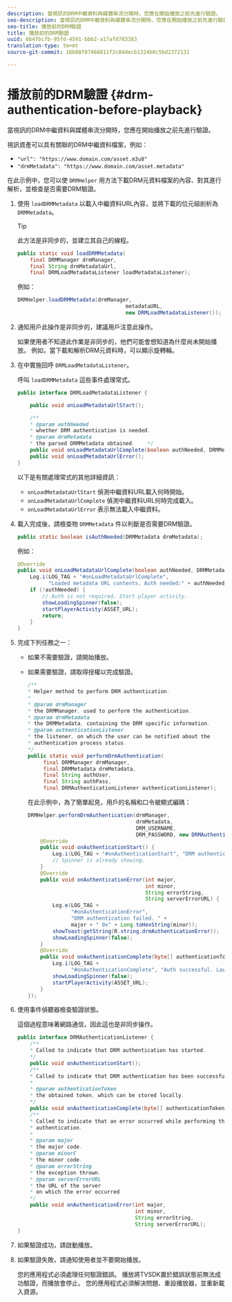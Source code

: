 ```yaml
---
description: 當視訊的DRM中繼資料與媒體串流分開時，您應在開始播放之前先進行驗證。
seo-description: 當視訊的DRM中繼資料與媒體串流分開時，您應在開始播放之前先進行驗證。
seo-title: 播放前的DRM驗證
title: 播放前的DRM驗證
uuid: 6b4fbcfb-95fd-4591-bbb2-a17afd783383
translation-type: tm+mt
source-git-commit: 16b88f07468811f2c84decb1324b0c5bd2372131

---
```



# 播放前的DRM驗證 {#drm-authentication-before-playback}

當視訊的DRM中繼資料與媒體串流分開時，您應在開始播放之前先進行驗證。

視訊資產可以具有關聯的DRM中繼資料檔案，例如：

* `"url": "https://www.domain.com/asset.m3u8"`
* `"drmMetadata": "https://www.domain.com/asset.metadata"`

在此示例中，您可以使 `DRMHelper` 用方法下載DRM元資料檔案的內容、對其進行解析，並檢查是否需要DRM驗證。

1. 使用 `loadDRMMetadata` 以載入中繼資料URL內容，並將下載的位元組剖析為 `DRMMetadata`。

   >[!TIP]
   >
   >此方法是非同步的，並建立其自己的線程。

   ```java
   public static void loadDRMMetadata( 
       final DRMManager drmManager, 
       final String drmMetadataUrl,  
       final DRMLoadMetadataListener loadMetadataListener); 
   ```

   例如：

   ```java
   DRMHelper.loadDRMMetadata(drmManager,  
                                      metadataURL,  
                                      new DRMLoadMetadataListener());
   ```

1. 通知用戶此操作是非同步的，建議用戶注意此操作。

   如果使用者不知道此作業是非同步的，他們可能會想知道為什麼尚未開始播放。 例如，當下載和解析DRM元資料時，可以顯示旋轉輪。

1. 在中實施回呼 `DRMLoadMetadataListener`。

   呼叫 `loadDRMMetadata` 這些事件處理常式。

   ```java
   public interface DRMLoadMetadataListener { 
   
       public void onLoadMetadataUrlStart(); 
   
       /** 
       * @param authNeeded 
       * whether DRM authentication is needed. 
       * @param drmMetadata 
       * the parsed DRMMetadata obtained.    */ 
       public void onLoadMetadataUrlComplete(boolean authNeeded, DRMMetadata drmMetadata); 
       public void onLoadMetadataUrlError(); 
   } 
   ```

   以下是有關處理常式的其他詳細資訊：

   * `onLoadMetadataUrlStart` 偵測中繼資料URL載入何時開始。
   * `onLoadMetadataUrlComplete` 偵測中繼資料URL何時完成載入。
   * `onLoadMetadataUrlError` 表示無法載入中繼資料。

1. 載入完成後，請檢查物 `DRMMetadata` 件以判斷是否需要DRM驗證。

   ```java
   public static boolean isAuthNeeded(DRMMetadata drmMetadata);
   ```

   例如：

   ```java
   @Override 
   public void onLoadMetadataUrlComplete(boolean authNeeded, DRMMetadata drmMetadata) {  
       Log.i(LOG_TAG + "#onLoadMetadataUrlComplete",  
             "Loaded metadata URL contents. Auth needed:" + authNeeded + "."); 
       if (!authNeeded) { 
           // Auth is not required. Start player activity.     
           showLoadingSpinner(false);     
           startPlayerActivity(ASSET_URL); 
           return; 
       } 
   } 
   ```

1. 完成下列任務之一：

   * 如果不需要驗證，請開始播放。
   * 如果需要驗證，請取得授權以完成驗證。

      ```java
      /** 
      * Helper method to perform DRM authentication. 
      * 
      * @param drmManager 
      * the DRMManager, used to perform the authentication. 
      * @param drmMetadata 
      * the DRMMetadata, containing the DRM specific information. 
      * @param authenticationListener 
      * the listener, on which the user can be notified about the 
      * authentication process status. 
      */ 
      public static void performDrmAuthentication( 
           final DRMManager drmManager,  
           final DRMMetadata drmMetadata, 
           final String authUser,  
           final String authPass,  
           final DRMAuthenticationListener authenticationListener);
      ```

      在此示例中，為了簡單起見，用戶的名稱和口令被顯式編碼：

      ```java
      DRMHelper.performDrmAuthentication(drmManager,  
                                         drmMetadata,  
                                         DRM_USERNAME,  
                                         DRM_PASSWORD, new DRMAuthenticationListener() { 
          @Override 
          public void onAuthenticationStart() { 
              Log.i(LOG_TAG + "#onAuthenticationStart", "DRM authentication started."); 
              // Spinner is already showing. 
          } 
          @Override 
          public void onAuthenticationError(int major,  
                                            int minor,  
                                            String errorString,  
                                            String serverErrorURL) { 
              Log.e(LOG_TAG +  
                    "#onAuthenticationError",  
                    "DRM authentication failed. " +  
                    major + " 0x" + Long.toHexString(minor)); 
              showToast(getString(R.string.drmAuthenticationError));   
              showLoadingSpinner(false); 
          } 
          @Override 
          public void onAuthenticationComplete(byte[] authenticationToken) { 
              Log.i(LOG_TAG +  
                    "#onAuthenticationComplete", "Auth successful. Launching content."); 
              showLoadingSpinner(false); 
              startPlayerActivity(ASSET_URL); 
          } 
      }); 
      ```

1. 使用事件偵聽器檢查驗證狀態。

   這個過程意味著網路通信，因此這也是非同步操作。

   ```java
   public interface DRMAuthenticationListener { 
       /** 
       * Called to indicate that DRM authentication has started. 
       */ 
       public void onAuthenticationStart(); 
       /** 
       * Called to indicate that DRM authentication has been successful. 
       * 
       * @param authenticationToken 
       * the obtained token, which can be stored locally. 
       */ 
       public void onAuthenticationComplete(byte[] authenticationToken); 
       /** 
       * Called to indicate that an error occurred while performing the DRM 
       * authentication. 
       * 
       * @param major 
       * the major code. 
       * @param minorC 
       * the minor code. 
       * @param errorString 
       * the exception thrown. 
       * @param serverErrorURL 
       * the URL of the server  
       * on which the error occurred 
       */ 
       public void onAuthenticationError(int major,  
                                         int minor,  
                                         String errorString,  
                                         String serverErrorURL); 
   } 
   ```

1. 如果驗證成功，請啟動播放。
1. 如果驗證失敗，請通知使用者並不要開始播放。

   您的應用程式必須處理任何驗證錯誤。 播放將TVSDK置於錯誤狀態前無法成功驗證，而播放會停止。 您的應用程式必須解決問題、重設播放器，並重新載入資源。
